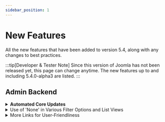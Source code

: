 ```yaml
---
sidebar_position: 1
---
```


New Features
============

All the new features that have been added to version 5.4, along with any changes to best practices.

:::tip[Developer & Tester Note]
  Since this version of Joomla has not been released yet, this page can change anytime.
  The new features up to and including 5.4.0-alpha3 are listed.
:::

## Admin Backend

<details>
  <summary><strong>Automated Core Updates</strong></summary>

Automated Updates implements *The Update Framework* (TUF), a secure software update distribution system
designed to prevent supply chain attacks when automatically updating Joomla core minor versions.
This is especially important for applying security fixes quickly and reliably.

* [45143](https://github.com/joomla/joomla-cms/pull/45143) Add Automated Core Updates client functionality
* [45517](https://github.com/joomla/joomla-cms/pull/45517) Add Automated Updates information as fieldset description
* [45547](https://github.com/joomla/joomla-cms/pull/45547) Improve Automated Update UX for local sites
* [45685](https://github.com/joomla/joomla-cms/pull/45685) Notify all super users of Automated Updates
* [45669](https://github.com/joomla/joomla-cms/pull/45669) Improve Automated Update Quickicon language keys and icon

---

You can pre-test an automated update with Joomla 5.4.0 alpha versions by installing the
'[System - Alpha Update Server](https://github.com/joomla/joomla-cms/issues/45540)' plugin.
Please ensure the test instance is accessible from the Internet
(for example, by using [Launch your Joomla! site](https://launch.joomla.org/)) and
**do not** use the alpha releases for production sites.

</details>

<details>
  <summary>Use of 'None' in Various Filter Options and List Views</summary>

New *None* options improve filtering and display of items without authors, tags, users or field groups.

* [45232](https://github.com/joomla/joomla-cms/pull/45232) New '- None -' author filter option in the Articles view
  to select articles associated with deleted user entries.
* [45274](https://github.com/joomla/joomla-cms/pull/45274) New '- None -' tag filter option in the Articles view
  to select articles without tags.
* [45459](https://github.com/joomla/joomla-cms/pull/45459) New '- None -' tag filter option in the Contacts view
  to select contacts without tags.
* [45460](https://github.com/joomla/joomla-cms/pull/45460) New '- None -' tag filter option in the News Feeds view
  to select news feed entries without tags.
* [45461](https://github.com/joomla/joomla-cms/pull/45461) New '- None -' tag filter option in the Articles: Categories view
  to select categories without tags.
* [45201](https://github.com/joomla/joomla-cms/pull/45201) Shows '[ None ]' in the field group column for a field
  unassigned to any field group.
* [45223](https://github.com/joomla/joomla-cms/pull/45223) Shows '[ None ]' in the user column for a user note
  linked to a deleted user entry.
</details>

<details>
  <summary>More Links for User-Friendliness</summary>

  New links make it easier to access related views directly from update notifications and checks.

* [45318](https://github.com/joomla/joomla-cms/pull/45318) Added a link to more easily open the
  'System – Maintenance – Database' view from the Pre-Update Check.
* [45318](https://github.com/joomla/joomla-cms/pull/45318) Added a link to more easily open the
  'Mail Templates' view from the Update Notification.
</details>
